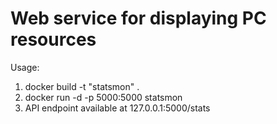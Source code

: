 # Web service for displaying PC resources

Usage: 
1. docker build -t "statsmon" .
2. docker run -d -p 5000:5000 statsmon
3. API endpoint available at 127.0.0.1:5000/stats
